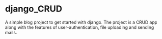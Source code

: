 # django_CRUD
A simple blog project to get started with django. The project is a CRUD app along with the features of user-authentication, file uploading and sending mails.
